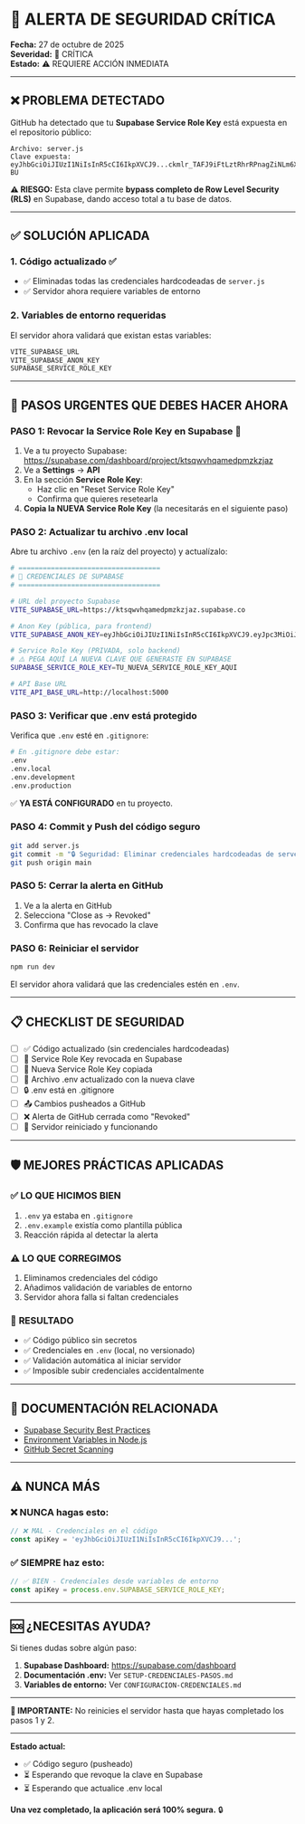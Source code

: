 # 🚨 ALERTA DE SEGURIDAD CRÍTICA

**Fecha:** 27 de octubre de 2025  
**Severidad:** 🔴 CRÍTICA  
**Estado:** ⚠️ REQUIERE ACCIÓN INMEDIATA

---

## ❌ PROBLEMA DETECTADO

GitHub ha detectado que tu **Supabase Service Role Key** está expuesta en el repositorio público:

```
Archivo: server.js
Clave expuesta: eyJhbGciOiJIUzI1NiIsInR5cCI6IkpXVCJ9...ckmlr_TAFJ9iFtLztRhrRPnagZiNLm6XYeo1faVx-BU
```

**⚠️ RIESGO:** Esta clave permite **bypass completo de Row Level Security (RLS)** en Supabase, dando acceso total a tu base de datos.

---

## ✅ SOLUCIÓN APLICADA

### **1. Código actualizado** ✅
- ✅ Eliminadas todas las credenciales hardcodeadas de `server.js`
- ✅ Servidor ahora requiere variables de entorno

### **2. Variables de entorno requeridas**
El servidor ahora validará que existan estas variables:
```bash
VITE_SUPABASE_URL
VITE_SUPABASE_ANON_KEY
SUPABASE_SERVICE_ROLE_KEY
```

---

## 🔴 PASOS URGENTES QUE DEBES HACER AHORA

### **PASO 1: Revocar la Service Role Key en Supabase** 🚨

1. Ve a tu proyecto Supabase: https://supabase.com/dashboard/project/ktsqwvhqamedpmzkzjaz
2. Ve a **Settings** → **API**
3. En la sección **Service Role Key**:
   - Haz clic en "Reset Service Role Key"
   - Confirma que quieres resetearla
4. **Copia la NUEVA Service Role Key** (la necesitarás en el siguiente paso)

### **PASO 2: Actualizar tu archivo .env local**

Abre tu archivo `.env` (en la raíz del proyecto) y actualízalo:

```bash
# ===================================
# 🔐 CREDENCIALES DE SUPABASE
# ===================================

# URL del proyecto Supabase
VITE_SUPABASE_URL=https://ktsqwvhqamedpmzkzjaz.supabase.co

# Anon Key (pública, para frontend)
VITE_SUPABASE_ANON_KEY=eyJhbGciOiJIUzI1NiIsInR5cCI6IkpXVCJ9.eyJpc3MiOiJzdXBhYmFzZSIsInJlZiI6Imt0c3F3dmhxYW1lZHBtemt6amF6Iiwicm9sZSI6ImFub24iLCJpYXQiOjE3NTQzNzY3NzEsImV4cCI6MjA2OTk1Mjc3MX0.Y-zMa2F5a7UVT-efldv0sZjLAgmCfeEmhxfP7kgGzNY

# Service Role Key (PRIVADA, solo backend)
# ⚠️ PEGA AQUÍ LA NUEVA CLAVE QUE GENERASTE EN SUPABASE
SUPABASE_SERVICE_ROLE_KEY=TU_NUEVA_SERVICE_ROLE_KEY_AQUI

# API Base URL
VITE_API_BASE_URL=http://localhost:5000
```

### **PASO 3: Verificar que .env está protegido**

Verifica que `.env` esté en `.gitignore`:

```bash
# En .gitignore debe estar:
.env
.env.local
.env.development
.env.production
```

✅ **YA ESTÁ CONFIGURADO** en tu proyecto.

### **PASO 4: Commit y Push del código seguro**

```bash
git add server.js
git commit -m "🔒 Seguridad: Eliminar credenciales hardcodeadas de server.js"
git push origin main
```

### **PASO 5: Cerrar la alerta en GitHub**

1. Ve a la alerta en GitHub
2. Selecciona "Close as → Revoked"
3. Confirma que has revocado la clave

### **PASO 6: Reiniciar el servidor**

```bash
npm run dev
```

El servidor ahora validará que las credenciales estén en `.env`.

---

## 📋 CHECKLIST DE SEGURIDAD

- [ ] ✅ Código actualizado (sin credenciales hardcodeadas)
- [ ] 🔄 Service Role Key revocada en Supabase
- [ ] 📝 Nueva Service Role Key copiada
- [ ] 💾 Archivo .env actualizado con la nueva clave
- [ ] 🔒 .env está en .gitignore
- [ ] 📤 Cambios pusheados a GitHub
- [ ] ❌ Alerta de GitHub cerrada como "Revoked"
- [ ] 🚀 Servidor reiniciado y funcionando

---

## 🛡️ MEJORES PRÁCTICAS APLICADAS

### ✅ **LO QUE HICIMOS BIEN**
1. `.env` ya estaba en `.gitignore`
2. `.env.example` existía como plantilla pública
3. Reacción rápida al detectar la alerta

### ⚠️ **LO QUE CORREGIMOS**
1. Eliminamos credenciales del código
2. Añadimos validación de variables de entorno
3. Servidor ahora falla si faltan credenciales

### 🎯 **RESULTADO**
- ✅ Código público sin secretos
- ✅ Credenciales en `.env` (local, no versionado)
- ✅ Validación automática al iniciar servidor
- ✅ Imposible subir credenciales accidentalmente

---

## 📖 DOCUMENTACIÓN RELACIONADA

- [Supabase Security Best Practices](https://supabase.com/docs/guides/auth/auth-helpers/nextjs#security)
- [Environment Variables in Node.js](https://nodejs.org/en/learn/command-line/how-to-read-environment-variables-from-nodejs)
- [GitHub Secret Scanning](https://docs.github.com/en/code-security/secret-scanning/about-secret-scanning)

---

## ⚠️ NUNCA MÁS

### ❌ **NUNCA hagas esto:**
```javascript
// ❌ MAL - Credenciales en el código
const apiKey = 'eyJhbGciOiJIUzI1NiIsInR5cCI6IkpXVCJ9...';
```

### ✅ **SIEMPRE haz esto:**
```javascript
// ✅ BIEN - Credenciales desde variables de entorno
const apiKey = process.env.SUPABASE_SERVICE_ROLE_KEY;
```

---

## 🆘 ¿NECESITAS AYUDA?

Si tienes dudas sobre algún paso:

1. **Supabase Dashboard:** https://supabase.com/dashboard
2. **Documentación .env:** Ver `SETUP-CREDENCIALES-PASOS.md`
3. **Variables de entorno:** Ver `CONFIGURACION-CREDENCIALES.md`

---

**🔴 IMPORTANTE:** No reinicies el servidor hasta que hayas completado los pasos 1 y 2.

---

**Estado actual:**
- ✅ Código seguro (pusheado)
- ⏳ Esperando que revoque la clave en Supabase
- ⏳ Esperando que actualice .env local

**Una vez completado, la aplicación será 100% segura.** 🔒

